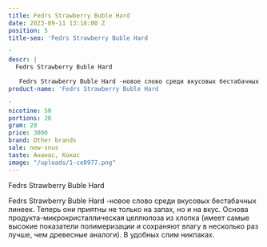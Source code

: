 ```yaml
---
title: Fedrs Strawberry Buble Hard
date: 2023-09-11 13:18:00 Z
position: 5
title-seo: 'Fedrs Strawberry Buble Hard

'
descr: |
  Fedrs Strawberry Buble Hard

   Fedrs Strawberry Buble Hard -новое слово среди вкусовых бестабачных линеек. Теперь они приятны не только на запах, но и на вкус. Основа продукта-микрокристаллическая целлюлоза из хлопка (имеет самые высокие показатели полимеризации и сохраняют влагу в несколько раз лучше, чем древесные аналоги). В удобных слим никпаках.
product-name: 'Fedrs Strawberry Buble Hard

'
nicotine: 50
portions: 20
gram: 20
price: 3000
brand: Other brands
sale: new-snus
taste: Ананас, Кокос
image: "/uploads/1-ce8977.png"
---
```


Fedrs Strawberry Buble Hard

 Fedrs Strawberry Buble Hard -новое слово среди вкусовых бестабачных линеек. Теперь они приятны не только на запах, но и на вкус. Основа продукта-микрокристаллическая целлюлоза из хлопка (имеет самые высокие показатели полимеризации и сохраняют влагу в несколько раз лучше, чем древесные аналоги). В удобных слим никпаках.

